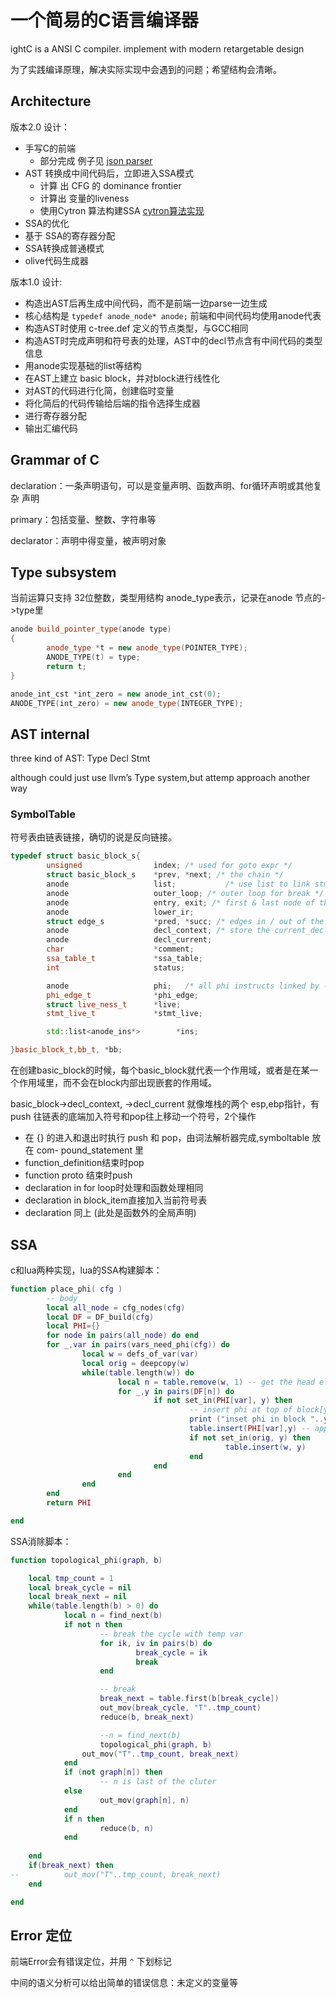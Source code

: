 # 一个简易的C语言编译器

ightC is a ANSI C compiler. implement with modern retargetable design

为了实践编译原理，解决实际实现中会遇到的问题；希望结构会清晰。

## Architecture
版本2.0 设计：
* 手写C的前端
  * 部分完成 例子见 [json parser](https://mzeric.github.io/compiler/2016/09/30/json-parser.html)
* AST 转换成中间代码后，立即进入SSA模式
  * 计算 出 CFG 的 dominance frontier 
  * 计算出 变量的liveness
  * 使用Cytron 算法构建SSA [cytron算法实现](cytron)
* SSA的优化
* 基于 SSA的寄存器分配
* SSA转换成普通模式
* olive代码生成器



版本1.0 设计:
* 构造出AST后再生成中间代码，而不是前端一边parse一边生成
* 核心结构是 `typedef anode_node* anode;` 前端和中间代码均使用anode代表
* 构造AST时使用 c-tree.def 定义的节点类型，与GCC相同
* 构造AST时完成声明和符号表的处理，AST中的decl节点含有中间代码的类型信息
* 用anode实现基础的list等结构
* 在AST上建立 basic block，并对block进行线性化
* 对AST的代码进行化简，创建临时变量
* 将化简后的代码传输给后端的指令选择生成器
* 进行寄存器分配
* 输出汇编代码

## Grammar of C
declaration：一条声明语句，可以是变量声明、函数声明、for循环声明或其他复杂 声明

primary：包括变量、整数、字符串等 

declarator：声明中得变量，被声明对象

## Type subsystem
  
  当前运算只支持 32位整数，类型用结构 anode_type表示，记录在anode 节点的->type里
```c++
anode build_pointer_type(anode type)
{
        anode_type *t = new anode_type(POINTER_TYPE);
        ANODE_TYPE(t) = type;
        return t;
}

anode_int_cst *int_zero = new anode_int_cst(0);
ANODE_TYPE(int_zero) = new anode_type(INTEGER_TYPE);
```
## AST internal
three kind of AST: Type Decl Stmt

although could just use llvm’s Type system,but attemp approach another way

### SymbolTable
符号表由链表链接，确切的说是反向链接。
```c++
typedef struct basic_block_s{
        unsigned                index; /* used for goto expr */
        struct basic_block_s    *prev, *next; /* the chain */
        anode                   list;           /* use list to link stmt inside bb instead modify The AST */
        anode                   outer_loop; /* outer loop for break */
        anode                   entry, exit; /* first & last node of the block */
        anode                   lower_ir;
        struct edge_s           *pred, *succ; /* edges in / out of the block */
        anode                   decl_context; /* store the current_declspaces */
        anode                   decl_current;
        char                    *comment;
        ssa_table_t             *ssa_table;
        int                     status;

        anode                   phi;   /* all phi instructs linked by ->chain */
        phi_edge_t              *phi_edge;
        struct live_ness_t      *live;
        stmt_live_t             *stmt_live;

        std::list<anode_ins*>        *ins;

}basic_block_t,bb_t, *bb;
```
在创建basic_block的时候，每个basic_block就代表一个作用域，或者是在某一个作用域里，而不会在block内部出现嵌套的作用域。

basic_block->decl_context, ->decl_current 就像堆栈的两个 esp,ebp指针，有 push 往链表的底端加入符号和pop往上移动一个符号，2个操作
* 在 {} 的进入和退出时执行 push 和 pop，由词法解析器完成,symboltable 放在 com-
pound_statement 里
* function_definition结束时pop
* function proto 结束时push
* declaration in for loop时处理和函数处理相同
* declaration in block_item直接加入当前符号表
* declaration 同上 (此处是函数外的全局声明)
## SSA
c和lua两种实现，lua的SSA构建脚本：
```lua
function place_phi( cfg )
        -- body
        local all_node = cfg_nodes(cfg)
        local DF = DF_build(cfg)
        local PHI={}
        for node in pairs(all_node) do end
        for _,var in pairs(vars_need_phi(cfg)) do
                local w = defs_of_var(var)
                local orig = deepcopy(w)
                while(table.length(w)) do
                        local n = table.remove(w, 1) -- get the head element
                        for _,y in pairs(DF[n]) do
                                if not set_in(PHI[var], y) then
                                        -- insert phi at top of block[y]
                                        print ("inset phi in block "..y.." for var: "..var)
                                        table.insert(PHI[var],y) -- append
                                        if not set_in(orig, y) then
                                                table.insert(w, y)
                                        end
                                end
                        end
                end
        end
        return PHI

end
```
SSA消除脚本：
```lua
function topological_phi(graph, b)

    local tmp_count = 1
    local break_cycle = nil
    local break_next = nil
    while(table.length(b) > 0) do
            local n = find_next(b)
            if not n then
                    -- break the cycle with temp var
                    for ik, iv in pairs(b) do
                            break_cycle = ik
                            break
                    end

                    -- break
                    break_next = table.first(b[break_cycle])
                    out_mov(break_cycle, "T"..tmp_count)
                    reduce(b, break_next)

                    --n = find_next(b)
                    topological_phi(graph, b)
                out_mov("T"..tmp_count, break_next)
            end
            if (not graph[n]) then
                    -- n is last of the cluter
            else
                    out_mov(graph[n], n)
            end
            if n then
                    reduce(b, n)
            end
            
    end
    if(break_next) then
--          out_mov("T"..tmp_count, break_next)
    end

end
```
## Error 定位
前端Error会有错误定位，并用 `^` 下划标记

中间的语义分析可以给出简单的错误信息：未定义的变量等

